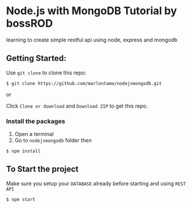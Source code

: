# Node.js with MongoDB Tutorial by bossROD
learning to create simple restful api using node, express and mongodb
## Getting Started:

Use `git clone` to clone this repo:
```console
$ git clone https://github.com/marlontamo/nodejsmongodb.git
```
or

Click `Clone or download` and `Download ZIP` to get this repo.

### Install the packages
1. Open a terminal
2. Go to `nodejsmongodb` folder then
```console
$ npm install
```

## To Start the project
Make sure you setup your `DATABASE` already before starting and using `REST API`

```console
$ npm start
```

